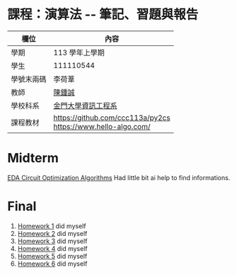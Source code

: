 # 課程：演算法 -- 筆記、習題與報告

欄位 | 內容
-----|--------
學期 | 113 學年上學期
學生 |  111110544
學號末兩碼 | 李荷葦
教師 | [陳鍾誠](https://www.nqu.edu.tw/educsie/index.php?act=blog&code=list&ids=4)
學校科系 | [金門大學資訊工程系](https://www.nqu.edu.tw/educsie/index.php)
課程教材 | https://github.com/ccc113a/py2cs <br/> https://www.hello-algo.com/

# Midterm
[EDA Circuit Optimization Algorithms](https://github.com/lkhagvaa2444/_alg/tree/master/Midterm)
Had little bit ai help to find informations.

# Final
1. [Homework 1](https://github.com/lkhagvaa2444/_alg/tree/master/HW1) did myself
3. [Homework 2](https://github.com/lkhagvaa2444/_alg/tree/master/HW1) did myself
4. [Homework 3](https://github.com/lkhagvaa2444/_alg/tree/master/HW1) did myself
5. [Homework 4](https://github.com/lkhagvaa2444/_alg/tree/master/HW1) did myself
6. [Homework 5](https://github.com/lkhagvaa2444/_alg/tree/master/HW1) did myself
7. [Homework 6](https://github.com/lkhagvaa2444/_alg/tree/master/HW1) did myself
